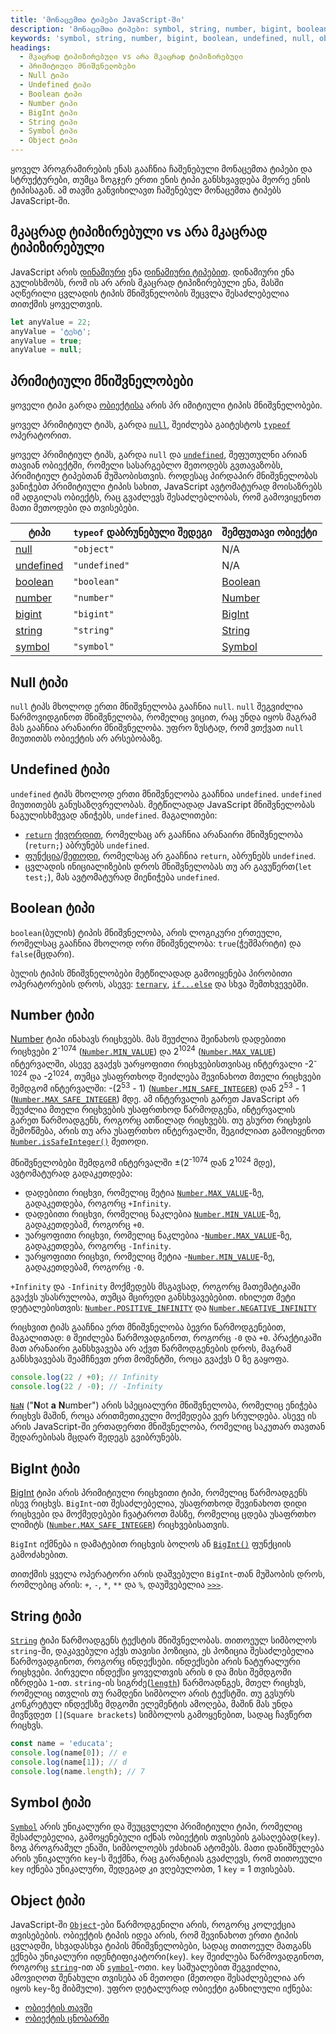 ```yaml
---
title: 'მონაცემთა ტიპები JavaScript-ში'
description: 'მონაცემთა ტიპები: symbol, string, number, bigint, boolean, undefined, null, object'
keywords: 'symbol, string, number, bigint, boolean, undefined, null, object, array'
headings:
  - მკაცრად ტიპიზირებული vs არა მკაცრად ტიპიზირებული
  - პრიმიტიული მნიშვნელობები
  - Null ტიპი
  - Undefined ტიპი
  - Boolean ტიპი
  - Number ტიპი
  - BigInt ტიპი
  - String ტიპი
  - Symbol ტიპი
  - Object ტიპი
---
```


ყოველ პროგრამირების ენას გააჩნია ჩაშენებული მონაცემთა ტიპები და სტრუქტურები, თუმცა ზოგჯერ ერთი ენის ტიპი განსხვავდება მეორე ენის ტიპისაგან.
ამ თავში განვიხილავთ ჩაშენებულ მონაცემთა ტიპებს JavaScript-ში.

## მკაცრად ტიპიზირებული vs არა მკაცრად ტიპიზირებული

JavaScript არის [დინამიური](https://en.wikipedia.org/wiki/Strong_and_weak_typing) ენა [დინამიური ტიპებით](https://en.wikipedia.org/wiki/Type_system#DYNAMIC). დინამიური ენა გულისხმობს, რომ ის არ არის მკაცრად ტიპიზირებული ენა, მასში აღწერილი ცვლადის ტიპის მნიშვნელობის შეცვლა შესაძლებელია თითქმის ყოველთვის.

```js
let anyValue = 22;
anyValue = 'ტესტ';
anyValue = true;
anyValue = null;
```

## პრიმიტიული მნიშვნელობები

ყოველი ტიპი გარდა [ობიექტისა](#object) არის პრ იმიტიული ტიპის მნიშვნელობები.

ყოველ პრიმიტიულ ტიპს, გარდა [`null`](./references/javascript/null), შეიძლება გაიტესტოს [`typeof`](./references/javascript/typeof) ოპერატორით.

ყოველ პრიმიტიულ ტიპს, გარდა `null` და [`undefined`](./references/javascript/undefined), შეფუთულნი არიან თავიან ობიექტში, რომელი სასარგებლო მეთოდებს გვთავაზობს,
პრიმიტიულ ტიპებთან მუშაობისთვის. როდესაც პირდაპირ მნიშვნელობას ვანიჭებთ პრიმიტიული ტიპის სახით, JavaScript ავტომატურად მოისაზრებს იმ ადგილას ობიექტს, რაც გვაძლევს შესაძლებლობას, რომ გამოვიყენოთ მათი მეთოდები და თვისებები.

| ტიპი                    | `typeof` დაბრუნებული შედეგი | შემფუთავი ობიექტი                          |
| ----------------------- | --------------------------- | ------------------------------------------ |
| [null](#null)           | `"object"`                  | N/A                                        |
| [undefined](#undefined) | `"undefined"`               | N/A                                        |
| [boolean](#boolean)     | `"boolean"`                 | [Boolean](./references/javascript/boolean) |
| [number](#number)       | `"number"`                  | [Number](./references/javascript/number)   |
| [bigint](#number)       | `"bigint"`                  | [BigInt](./references/javascript/bigInt)   |
| [string](#string)       | `"string"`                  | [String](./references/javascript/string)   |
| [symbol](#symbol)       | `"symbol"`                  | [Symbol](./references/javascript/symbol)   |

## Null ტიპი

`null` ტიპს მხოლოდ ერთი მნიშვნელობა გააჩნია `null`. `null` შეგვიძლია წარმოვიდგინოთ მნიშვნელობა, რომელიც ვიცით, რაც უნდა იყოს მაგრამ მას გააჩნია არანაირი
მნიშვნელობა. უფრო ზუსტად, რომ ვთქვათ `null` მიუთითბს ობიექტის არ არსებობაზე.

## Undefined ტიპი

`undefined` ტიპს მხოლოდ ერთი მნიშვნელობა გააჩნია `undefined`. `undefined` მიუთითებს განუსაზღვრელობას. მეტწილადად JavaScript მნიშვნელობას ნაგულისხმევად ანიჭებს, `undefined`.
მაგალითები:

- [`return`](./references/javascript/return) [ქივორდით](./references/javascript/keywords), რომელსაც არ გააჩნია არანაირი მნიშვნელობა (`return;`) აბრუნებს `undefined`.
- [ფუნქცია](./references/javascript/function)/[მეთოდი](./referencecs/method), რომელსაც არ გააჩნია `return`, აბრუნებს `undefined`.
- ცვლადის ინიციალიზების დროს მნიშვნელობას თუ არ გავუწერთ(`let test;`), მას ავტომატურად მიენიჭება `undefined`.

## Boolean ტიპი

`boolean`(ბულის) ტიპის მნიშვნელობა, არის ლოგიკური ერთეული, რომელსაც გააჩნია მხოლოდ ორი მნიშვნელობა: `true`(ჭეშმარიტი) და `false`(მცდარი).

ბულის ტიპის მნიშვნელობები მეტწილადად გამოიყენება პირობითი ოპერატორების დროს, ასევე: [`ternary`](./references/javascript/ternary), [`if...else`](./references/javascript/if...else) და სხვა შემთხვევებში.

## Number ტიპი

[Number](./references/javascript/number) ტიპი ინახავს რიცხვებს. მას შეუძლია შეინახოს დადებითი რიცხვები 2<sup>-1074</sup> ([`Number.MIN_VALUE`](./references/javascript/number/min_value)) და 2<sup>1024</sup> ([`Number.MAX_VALUE`](./references/javascript/number/max_value)) ინტერვალში, ასევე გვაქვს უარყოფითი რიცხვებისთვისაც ინტერვალი -2<sup>-1024</sup> და -2<sup>1024</sup>, თუმცა უსაფრთხოდ შეიძლება შევინახოთ მთელი რიცხვები შემდგომ ინტერვალში: -(2<sup>53</sup> - 1) ([`Number.MIN_SAFE_INTEGER`](./references/javascript/min_safe_integer)) დან 2<sup>53</sup> - 1 ([`Number.MAX_SAFE_INTEGER`](./references/javascript/max_safe_integer)) მდე. ამ ინტერვალის გარეთ JavaScript არ შეუძლია მთელი რიცხვების უსაფრთხოდ წარმოდგენა, ინტერვალის გარეთ წარმოადგენს, როგორც ათწილად რიცხვებს. თუ გსურთ რიცხვის შემოწმება, არის თუ არა უსაფრთხო ინტერვალში, შეგიძლიათ გამოიყენოთ [`Number.isSafeInteger()`](./references/javascript/number/isSafeInteger) მეთოდი.

მნიშვნელობები შემდგომ ინტერვალში ±(2<sup>-1074</sup> დან 2<sup>1024</sup> მდე), ავტომატურად გადაკეთდება:

- დადებითი რიცხვი, რომელიც მეტია [`Number.MAX_VALUE`](./references/javascript/number/max_value)-ზე, გადაკეთდება, როგორც `+Infinity`.
- დადებითი რიცხვი, რომელიც ნაკლებია [`Number.MIN_VALUE`](./references/javascript/number/min_value)-ზე, გადაკეთდებამ, როგორც `+0`.
- უარყოფითი რიცხვი, რომელიც ნაკლებია -[`Number.MAX_VALUE`](./references/javascript/number/max_value)-ზე, გადაკეთდება, როგორც `-Infinity`.
- უარყოფითი რიცხვი, რომელიც მეტია -[`Number.MIN_VALUE`](./references/javascript/number/min_value)-ზე, გადაკეთდებამ, როგორც `-0`.

`+Infinity` და `-Infinity` მოქმედებს მსგავსად, როგორც მათემატიკაში გვაქვს უსასრულობა, თუმცა მცირედი განსხვავებებით. იხილეთ მეტი დეტალებისთვის: [`Number.POSITIVE_INFINITY`](./references/javascript/number/positive_infinity) და [`Number.NEGATIVE_INFINITY`](./references/javascript/number/negative_infinity)

რიცხვით ტიპს გააჩნია ერთ მნიშვნელობა ბევრი წარმოდგენებით, მაგალითად: `0` შეიძლება წარმოვადგინოთ, როგორც `-0` და `+0`. პრაქტიკაში მათ არანაირი განსხვავება არ აქვთ წარმოდგენების დროს, მაგრამ განსხვავებას შეამჩნევთ ერთ მომენტში, როცა გვაქვს 0 ზე გაყოფა.

```js
console.log(22 / +0); // Infinity
console.log(22 / -0); // -Infinity
```

[`NaN`](./references/javascript/nan) ("<b>N</b>ot <b>a</b> <b>N</b>umber") არის სპეციალური მნიშვნელობა, რომელიც ენიჭება რიცხვს მაშინ, როცა არითმეთიკული მოქმედება ვერ სრულდება. ასევე ის არის JavaScript-ში ერთადერთი მნიშვნელობა, რომელიც საკუთარ თავთან შედარებისას მცდარ შედეგს გვიბრუნებს.

## BigInt ტიპი

[BigInt](./references/javascript/bigint) ტიპი არის პრიმიტიული რიცხვითი ტიპი, რომელიც წარმოადგენს ისევ რიცხვს. `BigInt`-ით შესაძლებელია, უსაფრთხოდ შევინახოთ დიდი რიცხვები და მოქმედებები ჩვატაროთ მასზე, რომელიც ცდება უსაფრთხო ლიმიტს ([`Number.MAX_SAFE_INTEGER`](./references/javascript/number/max_safe_integer)) რიცხვებისათვის.

`BigInt` იქმნება `n` დამატებით რიცხვის ბოლოს ან [`BigInt()`](./references/javascript/bigint) ფუნქციის გამოძახებით.

თითქმის ყველა ოპერატორი არის დაშვებული `BigInt`-თან მუშაობის დროს, რომლებიც არის: `+`, `-`, `*`, `**` და `%`, დაუშვებელია [`>>>`](./references/javascript/operators/unsigned_right_shift).

## String ტიპი

[`String`](./references/javascript/string) ტიპი წარმოადგენს ტექსტის მნიშვნელობას. თითოეულ სიმბოლოს `string`-ში, დაკავებული აქვს თავისი პოზიცია, ეს პოზიცია შესაძლებელია წარმოვადგინოთ, როგორც ინდექსები. ინდექსები არის ნატურალური რიცხვები. პირველი ინდექსი ყოველთვის არის `0` და მისი შემდგომი იზრდება `1`-ით. `string`-ის სიგრძე([`length`](./references/javascript/string/length)) წარმოადნგეს, მთელ რიცხვს, რომელიც ითვლის თუ რამდენი სიმბოლო არის ტექსტში. თუ გვსურს კონკრეტულ ინდექსზე მდგომი ელემენტის ამოღება, მაშინ მას უნდა მივწვდეთ `[]`(`Square brackets`) სიმბოლოს გამოყენებით, სადაც ჩავწერთ რიცხვს.

```js
const name = 'educata';
console.log(name[0]); // e
console.log(name[1]); // d
console.log(name.length); // 7
```

## Symbol ტიპი

[`Symbol`](./references/javascript/symbol) არის უნიკალური და შეუცვლელი პრიმიტიული ტიპი, რომელიც შესაძლებელია, გამოყენებული იქნას ობიექტის თვისების გასაღებად(`key`). ზოგ პროგრამულ ენაში, სიმბოლოებს ეძახიან ატომებს. მათი დანიშნულება არის უნიკალური `key`-ს შექმნა, რაც გარანტიას გვაძლევს, რომ თითოეული `key` იქნება უნიკალური, შედეგად კი ვღებულობთ, 1 `key` = 1 თვისებას.

## Object ტიპი

JavaScript-ში [`Object`](./references/javascript/object)-ები წარმოდგენილი არის, როგორც კოლექცია თვისებების. ობიექტის ტიპის იდეა არის, რომ შევინახოთ ერთი ტიპის ცვლადში, სხვადასხვა ტიპის მნიშვნელობები, სადაც თითოეულ მათგანს ექნება უნიკალური იდენტიფიკატორი(`key`). `key` შეიძლება წარმოვადგინოთ, როგორც [`string`](#string)-ით ან [`symbol`](#symbol)-ოთი. `key` საშუალებით შეგვიძლია, ამოვიღოთ შენახული თვისება ან მეთოდი (მეთოდი შესაძლებელია არ იყოს `key`-ზე მიბმული). უფრო დეტალურად ობიექტი განხილული იქნება:

- [ობიექტის თავში](./guides/javascript/object)
- [ობიექტის ცნობარში](./references/javascript/object)
